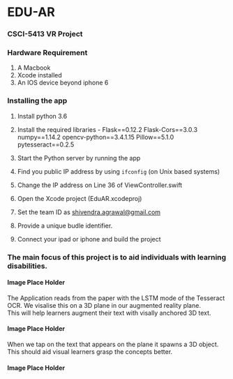 # EDU-AR

### CSCI-5413 VR Project

### Hardware Requirement
1) A Macbook
2) Xcode installed
3) An IOS device beyond iphone 6

### Installing the app
1) Install python 3.6
2) Install the required libraries - 
    Flask==0.12.2
    Flask-Cors==3.0.3
    numpy==1.14.2
    opencv-python==3.4.1.15
    Pillow==5.1.0
    pytesseract==0.2.5
3) Start the Python server by running the app
4) Find you public IP address by using `ifconfig` (on Unix based systems)
5) Change the IP address on Line 36 of ViewController.swift

6) Open the Xcode project (EduAR.xcodeproj)
7) Set the team ID as shivendra.agrawal@gmail.com
8) Provide a unique budle identifier.
9) Connect your ipad or iphone and build the project

### The main focus of this project is to aid individuals with learning disabilities.

#### Image Place Holder

The Application reads from the paper with the LSTM mode of the Tesseract OCR. We visalise this on a 3D plane in our augmented reality plane.
<br>
This will help learners augment their text with visally anchored 3D text.
#### Image Place Holder

When we tap on the text that appears on the plane it spawns a 3D object. This should aid visual learners grasp the concepts better.

#### Image Place Holder
